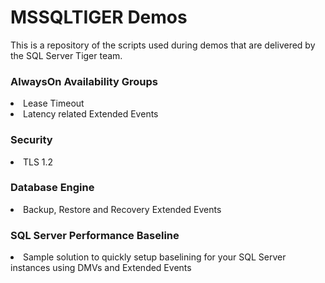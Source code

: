 <h1>MSSQLTIGER Demos</h1>
This is a repository of the scripts used during demos that are delivered by the SQL Server Tiger team. 

<h3>AlwaysOn Availability Groups</h3>
<li>	Lease Timeout </li>
<li>	Latency related Extended Events </li>
<h3>Security</h3>
<li>  TLS 1.2</li>
<h3>Database Engine</h3>
<li>	Backup, Restore and Recovery Extended Events </li>
<h3>SQL Server Performance Baseline</h3>
<li>Sample solution to quickly setup baselining for your SQL Server instances using DMVs and Extended Events</li>

